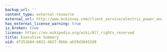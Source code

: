 ```yaml
---
backup_url: ''
content_type: external-resource
external_url: http://www.mckinsey.com/client_service/electric_power_and_natural_gas/latest_thinking/unlocking_energy_efficiency_in_the_us_economy
has_external_license_warning: true
is_broken: true
license: https://en.wikipedia.org/wiki/All_rights_reserved
title: Executive Summary
uid: df251b84-b021-4b27-9bbb-ab59d30452d9
---
```

